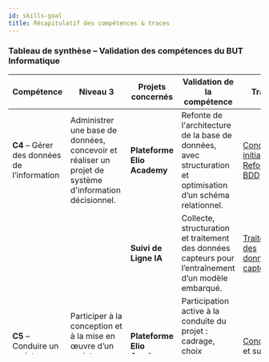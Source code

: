 ```yaml
---
id: skills-goal
title: Récapitulatif des compétences & traces
---
```


### Tableau de synthèse – Validation des compétences du BUT Informatique

| Compétence | Niveau 3 | Projets concernés | Validation de la compétence | Traces |
|------------|----------|-------------------|------------------------------|--------------|
| **C4** – Gérer des données de l’information | Administrer une base de données, concevoir et réaliser un projet de système d'information décisionnel. | **Plateforme Elio Academy** | Refonte de l'architecture de la base de données, avec structuration et optimisation d’un schéma relationnel. | [Conception initiale](../skills/c4#phase-1--conception-initiale-du-mvp) • [Refonte BDD](../skills/c4#phase-2--reprise-du-projet-et-refonte-de-larchitecture) |
|            |          | **Suivi de Ligne IA** | Collecte, structuration et traitement des données capteurs pour l’entraînement d’un modèle embarqué. | [Traitement des données capteurs](../skills/c4#exemple-2--suivi-de-ligne-avec-ia) |
| **C5** – Conduire un projet | Participer à la conception et à la mise en œuvre d’un projet système d’information. | **Plateforme Elio Academy** | Participation active à la conduite du projet : cadrage, choix techniques, gestion des jalons et évolutions. | [Conception et suivi](../skills/c5#projet-plateforme-elio-academy) |
|            |          | **Suivi de Ligne IA** | Gestion complète en autonomie du projet, avec vision pédagogique et technique à moyen terme. | [Gestion du projet](../skills/c5#projet-suivie-de-ligne-ia) |
| **C6** – Travailler dans une équipe informatique | Manager une équipe informatique. | **Plateforme Elio Academy** | Coordination d'une équipe d'étudiants, puis encadrement de l’équipe Elio (stagiaires). | [Phase 1 – étudiants](../skills/c6#première-phase--gestion-de-léquipe-détudiants) • [Phase 2 – stagiaires](../skills/c6#deuxième-phase--équipe-elio) |

